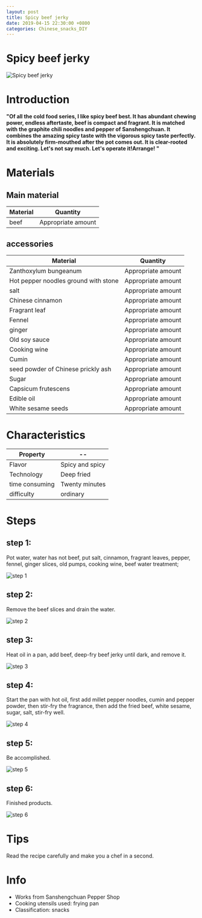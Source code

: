 ```yaml
---
layout: post
title: Spicy beef jerky
date: 2019-04-15 22:30:00 +0800
categories: Chinese_snacks_DIY
---
```


# Spicy beef jerky

![Spicy beef jerky]({{site.baseurl}}/img/408542/408542.jpg)

# Introduction

**"Of all the cold food series, I like spicy beef best. It has abundant chewing power, endless aftertaste, beef is compact and fragrant. It is matched with the graphite chili noodles and pepper of Sanshengchuan. It combines the amazing spicy taste with the vigorous spicy taste perfectly. It is absolutely firm-mouthed after the pot comes out. It is clear-rooted and exciting. Let's not say much. Let's operate it!Arrange! "**

# Materials


## Main material

Material|Quantity
--|--
beef|Appropriate amount

## accessories

Material|Quantity
--|--
Zanthoxylum bungeanum|Appropriate amount
Hot pepper noodles ground with stone|Appropriate amount
salt|Appropriate amount
Chinese cinnamon|Appropriate amount
Fragrant leaf|Appropriate amount
Fennel|Appropriate amount
ginger|Appropriate amount
Old soy sauce|Appropriate amount
Cooking wine|Appropriate amount
Cumin|Appropriate amount
seed powder of Chinese prickly ash|Appropriate amount
Sugar|Appropriate amount
Capsicum frutescens|Appropriate amount
Edible oil|Appropriate amount
White sesame seeds|Appropriate amount

# Characteristics

Property|--
--|--
Flavor|Spicy and spicy
Technology|Deep fried
time consuming|Twenty minutes
difficulty|ordinary

# Steps

## step 1:

Pot water, water has not beef, put salt, cinnamon, fragrant leaves, pepper, fennel, ginger slices, old pumps, cooking wine, beef water treatment;

![step 1]({{site.baseurl}}/img/408542/1.jpg)

## step 2:

Remove the beef slices and drain the water.

![step 2]({{site.baseurl}}/img/408542/2.jpg)

## step 3:

Heat oil in a pan, add beef, deep-fry beef jerky until dark, and remove it.

![step 3]({{site.baseurl}}/img/408542/3.jpg)

## step 4:

Start the pan with hot oil, first add millet pepper noodles, cumin and pepper powder, then stir-fry the fragrance, then add the fried beef, white sesame, sugar, salt, stir-fry well.

![step 4]({{site.baseurl}}/img/408542/4.jpg)

## step 5:

Be accomplished.

![step 5]({{site.baseurl}}/img/408542/5.jpg)

## step 6:

Finished products.

![step 6]({{site.baseurl}}/img/408542/6.jpg)

# Tips

Read the recipe carefully and make you a chef in a second.

# Info

- Works from Sanshengchuan Pepper Shop
- Cooking utensils used: frying pan
- Classification: snacks